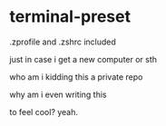 # terminal-preset
.zprofile and .zshrc included

just in case i get a new computer or sth

who am i kidding this a private repo

why am i even writing this

to feel cool? yeah.
